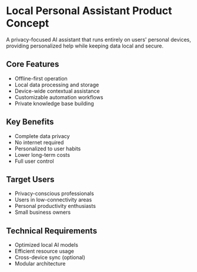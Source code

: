 # Local Personal Assistant Product Concept

A privacy-focused AI assistant that runs entirely on users' personal devices, providing personalized help while keeping data local and secure.

## Core Features
- Offline-first operation
- Local data processing and storage
- Device-wide contextual assistance
- Customizable automation workflows
- Private knowledge base building

## Key Benefits
- Complete data privacy
- No internet required
- Personalized to user habits
- Lower long-term costs
- Full user control

## Target Users
- Privacy-conscious professionals
- Users in low-connectivity areas  
- Personal productivity enthusiasts
- Small business owners

## Technical Requirements
- Optimized local AI models
- Efficient resource usage
- Cross-device sync (optional)
- Modular architecture